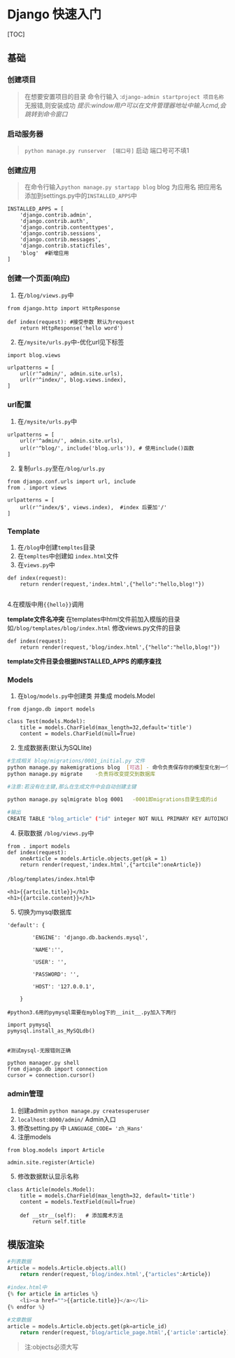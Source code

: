 # Django 快速入门
[TOC]

## 基础
### 创建项目
>在想要安置项目的目录
命令行输入 :`django-admin startproject 项目名称`
无报错,则安装成功
*提示:window用户可以在文件管理器地址中输入cmd,会跳转到命令窗口*

### 启动服务器
>`python manage.py runserver  [端口号]` 启动
>端口号可不填1


### 创建应用
>在命令行输入`python manage.py startapp blog`  blog 为应用名 
>把应用名添加到settings.py中的`INSTALLED_APPS`中
```
INSTALLED_APPS = [
    'django.contrib.admin',
    'django.contrib.auth',
    'django.contrib.contenttypes',
    'django.contrib.sessions',
    'django.contrib.messages',
    'django.contrib.staticfiles',
    'blog'  #新增应用 
]
```

### 创建一个页面(响应)
1. 在`/blog/views.py`中
```
from django.http import HttpResponse

def index(request): #接受参数 默认为request
    return HttpResponse('hello word')
```

2. 在`/mysite/urls.py`中-优化url见下标签
```
import blog.views

urlpatterns = [
    url(r'^admin/', admin.site.urls),
    url(r'^index/', blog.views.index), 
]
```

### url配置
1. 在`/mysite/urls.py`中
```
urlpatterns = [
    url(r'^admin/', admin.site.urls),
    url(r'^blog/', include('blog.urls')), # 使用include()函数
]
```
2. 复制`urls.py`至在`/blog/urls.py`
```
from django.conf.urls import url, include
from . import views

urlpatterns = [
    url(r'^index/$', views.index),  #index 后要加'/'
]
```

### Template
1. 在`/blog`中创建`templtes`目录
2. 在`templtes`中创建如 `index.html`文件
3. 在`views.py`中
```
def index(request):
    return render(request,'index.html',{"hello":"hello,blog!"})
    
```
4.在模版中用`{{hello}}`调用

**template文件名冲突**
在templates中html文件前加入模版的目录
如`/blog/templates/blog/index.html`
修改views.py文件的目录
```
def index(request):
    return render(request,'blog/index.html',{"hello":"hello,blog!"})
```
**template文件目录会根据INSTALLED_APPS 的顺序查找**


### Models 
1. 在`blog/models.py`中创建类 并集成 models.Model

```
from django.db import models

class Test(models.Model):
    title = models.CharField(max_length=32,default='title')
    content = models.CharField(null=True)
```
2. 生成数据表(默认为SQLlite)

```bash
#生成相关 blog/migrations/0001_initial.py 文件
python manage.py makemigrations blog  [可选] - 命令负责保存你的模型变化到一个迁移文件 
python manage.py migrate	-负责将改变提交到数据库

#注意:若没有在主键,那么在生成文件中会自动创建主键

python manage.py sqlmigrate blog 0001   -0001即migrations目录生成的id

#输出
CREATE TABLE "blog_article" ("id" integer NOT NULL PRIMARY KEY AUTOINCREMENT, "title" varchar(32) NOT NULL, "content" text NULL);


```
4. 获取数据 
`/blog/views.py`中
```
from . import models
def index(request):
    oneArticle = models.Article.objects.get(pk = 1)
    return render(request,'index.html',{"artcile":oneArticle})

```
`/blog/templates/index.html`中
```
<h1>{{artcile.title}}</h1>
<h1>{{artcile.content}}</h1>
```

5. 切换为mysql数据库
```
'default': {

        'ENGINE': 'django.db.backends.mysql',

        'NAME':'',

        'USER': '',

        'PASSWORD': '',

        'HOST': '127.0.0.1',

    }

#python3.6用的pymysql需要在myblog下的__init__.py加入下两行

import pymysql
pymysql.install_as_MySQLdb()


#测试mysql-无报错则正确

python manager.py shell  
from django.db import connection  
cursor = connection.cursor()  
```

### admin管理
1. 创建admin ` python manage.py createsuperuser `
2. `localhost:8000/admin/` Admin入口
3. 修改setting.py 中 `LANGUAGE_CODE= 'zh_Hans'`
4. 注册models
```
from blog.models import Article

admin.site.register(Article)
```
5. 修改数据默认显示名称
```
class Article(models.Model):
    title = models.CharField(max_length=32, default='title')
    content = models.TextField(null=True)

    def __str__(self):   # 添加魔术方法
        return self.title
```
## 模版渲染
```python
#列表数据
Article = models.Article.objects.all()
    return render(request,'blog/index.html',{"articles":Article})
    
#index.html中
{% for article in articles %}
    <li><a href="">{{article.title}}</a></li>
{% endfor %}

#文章数据
article = models.Article.objects.get(pk=article_id)
    return render(request,'blog/article_page.html',{'article':article})
```
>注:objects必须大写
